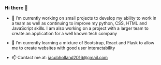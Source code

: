 ### Hi there 👋

- 🔭 I’m currently working on small projects to develop my ability to work in a team as well as continuing to improve my python, CSS, HTML and JavaScript skills. I am also working on a project with a larger team to create an application for a well known tech company

- 🌱 I’m currently learning a mixture of Bootstrap, React and Flask to allow me to create websites with good user interactability

- 📫 Contact me at: jacobholland2016@gmail.com 

